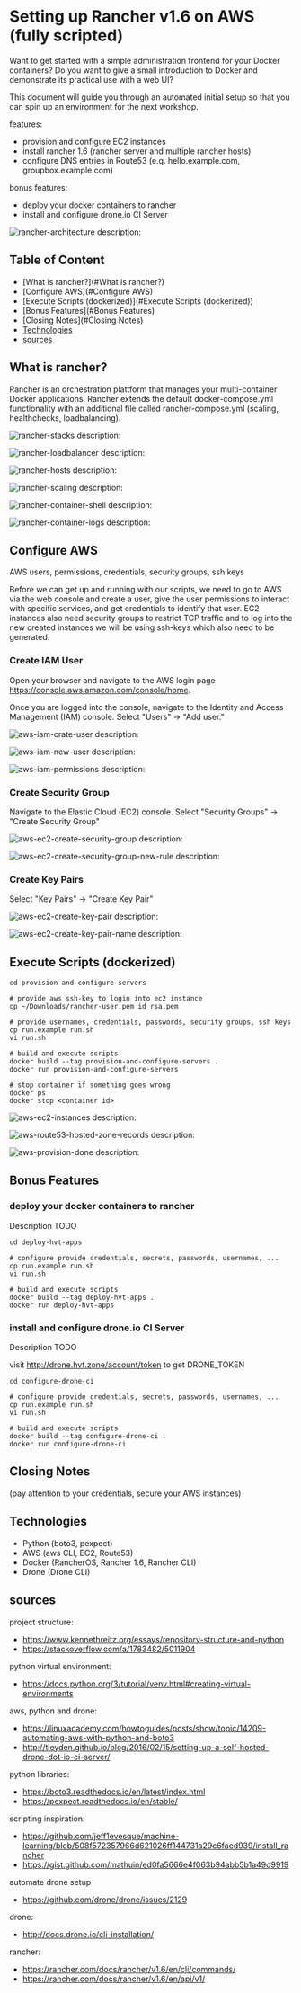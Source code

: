 # Setting up Rancher v1.6 on AWS (fully scripted)

Want to get started with a simple administration frontend for your Docker containers? Do you want to give a small introduction to Docker and demonstrate its practical use with a web UI?

This document will guide you through an automated initial setup so that you can spin up an environment for the next workshop.

features:
* provision and configure EC2 instances
* install rancher 1.6 (rancher server and multiple rancher hosts)
* configure DNS entries in Route53 (e.g. hello.example.com, groupbox.example.com)

bonus features:
* deploy your docker containers to rancher
* install and configure drone.io CI Server


![rancher-architecture](images/rancher-architecture.png)
description:


## Table of Content

* [What is rancher?](#What is rancher?)
* [Configure AWS](#Configure AWS)
* [Execute Scripts (dockerized)](#Execute Scripts (dockerized))
* [Bonus Features](#Bonus Features)
* [Closing Notes](#Closing Notes)
* [Technologies](#Technologies)
* [sources](#sources)


## What is rancher?

Rancher is an orchestration plattform that manages your multi-container Docker applications. Rancher extends the default docker-compose.yml functionality with an additional file called rancher-compose.yml (scaling, healthchecks, loadbalancing).

![rancher-stacks](images/rancher-stacks.png)
description:

![rancher-loadbalancer](images/rancher-loadbalancer.png)
description:

![rancher-hosts](images/rancher-hosts.png)
description:

![rancher-scaling](images/rancher-scaling.png)
description:

![rancher-container-shell](images/rancher-container-shell.png)
description:

![rancher-container-logs](images/rancher-container-logs.png)
description:


## Configure AWS

AWS users, permissions, credentials, security groups, ssh keys

Before we can get up and running with our scripts, we need to go to AWS via the web console and create a user, give the user permissions to interact with specific services, and get credentials to identify that user. EC2 instances also need security groups to restrict TCP traffic and to log into the new created instances we will be using ssh-keys which also need to be generated.

### Create IAM User

Open your browser and navigate to the AWS login page https://console.aws.amazon.com/console/home.

Once you are logged into the console, navigate to the Identity and Access Management (IAM) console. Select "Users" -> "Add user."

![aws-iam-crate-user](images/aws-iam-create-user.png)
description:

![aws-iam-new-user](images/aws-iam-new-user.png)
description:

![aws-iam-permissions](images/aws-iam-permissions.png)
description:


### Create Security Group

Navigate to the Elastic Cloud (EC2) console. Select "Security Groups" -> "Create Security Group"


![aws-ec2-create-security-group](images/aws-ec2-create-security-group.png)
description:

![aws-ec2-create-security-group-new-rule](images/aws-ec2-create-security-group-new-rule.png)
description:



### Create Key Pairs

Select "Key Pairs" -> "Create Key Pair"

![aws-ec2-create-key-pair](images/aws-ec2-create-key-pair.png)
description:

![aws-ec2-create-key-pair-name](images/aws-ec2-create-key-pair-name.png)
description:


## Execute Scripts (dockerized)


```
cd provision-and-configure-servers

# provide aws ssh-key to login into ec2 instance
cp ~/Downloads/rancher-user.pem id_rsa.pem

# provide usernames, credentials, passwords, security groups, ssh keys
cp run.example run.sh
vi run.sh

# build and execute scripts
docker build --tag provision-and-configure-servers .
docker run provision-and-configure-servers

# stop container if something goes wrong
docker ps
docker stop <container id>
```

![aws-ec2-instances](images/aws-ec2-instances.png)
description:

![aws-route53-hosted-zone-records](images/aws-route53-hosted-zone-records.png)
description:

![aws-provision-done](images/aws-provision-done.png)
description:

## Bonus Features

### deploy your docker containers to rancher 

Description TODO

```
cd deploy-hvt-apps

# configure provide credentials, secrets, passwords, usernames, ...
cp run.example run.sh
vi run.sh

# build and execute scripts
docker build --tag deploy-hvt-apps .
docker run deploy-hvt-apps
```

### install and configure drone.io CI Server

Description TODO

visit http://drone.hvt.zone/account/token to get DRONE_TOKEN

```
cd configure-drone-ci

# configure provide credentials, secrets, passwords, usernames, ...
cp run.example run.sh
vi run.sh

# build and execute scripts
docker build --tag configure-drone-ci .
docker run configure-drone-ci
```

## Closing Notes

(pay attention to your credentials, secure your AWS instances)


## Technologies

* Python (boto3, pexpect)
* AWS (aws CLI, EC2, Route53)
* Docker (RancherOS, Rancher 1.6, Rancher CLI)
* Drone (Drone CLI)

## sources

project structure:
* https://www.kennethreitz.org/essays/repository-structure-and-python
* https://stackoverflow.com/a/1783482/5011904

python virtual environment:
* https://docs.python.org/3/tutorial/venv.html#creating-virtual-environments

aws, python and drone:
* https://linuxacademy.com/howtoguides/posts/show/topic/14209-automating-aws-with-python-and-boto3
* http://tleyden.github.io/blog/2016/02/15/setting-up-a-self-hosted-drone-dot-io-ci-server/

python libraries:
* https://boto3.readthedocs.io/en/latest/index.html
* https://pexpect.readthedocs.io/en/stable/

scripting inspiration:
* https://github.com/jeff1evesque/machine-learning/blob/508f572357966d621026ff144731a29c6faed939/install_rancher
* https://gist.github.com/mathuin/ed0fa5666e4f063b94abb5b1a49d9919

automate drone setup
* https://github.com/drone/drone/issues/2129

drone:
* http://docs.drone.io/cli-installation/

rancher:
* https://rancher.com/docs/rancher/v1.6/en/cli/commands/
* https://rancher.com/docs/rancher/v1.6/en/api/v1/
